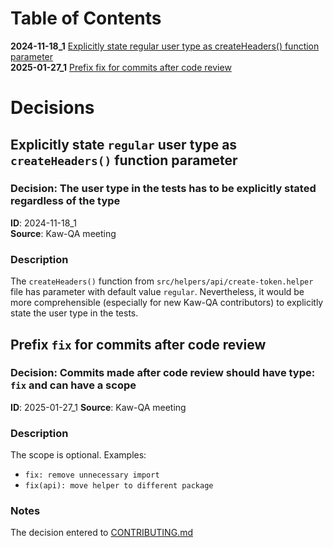 # Table of Contents

**2024-11-18_1** [Explicitly state regular user type as createHeaders() function parameter](#explicitly-state-regular-user-type)  
**2025-01-27_1** [Prefix fix for commits after code review](#commits-after-code-review)

# Decisions

## Explicitly state `regular` user type as `createHeaders()` function parameter <a id="explicitly-state-regular-user-type"></a>

### Decision: The user type in the tests has to be explicitly stated regardless of the type

**ID**: 2024-11-18_1  
**Source**: Kaw-QA meeting

### Description
The `createHeaders()` function from `src/helpers/api/create-token.helper` file has parameter with default value `regular`. Nevertheless, it would be more comprehensible (especially for new Kaw-QA contributors) to explicitly state the user type in the tests.

## Prefix `fix` for commits after code review <a id="commits-after-code-review"></a>

### Decision: Commits made after code review should have type: `fix` and can have a scope

**ID**: 2025-01-27_1
**Source**: Kaw-QA meeting

### Description
The scope is optional. Examples:

- `fix: remove unnecessary import`
- `fix(api): move helper to different package`

### Notes
The decision entered to [CONTRIBUTING.md](../CONTRIBUTING.md)